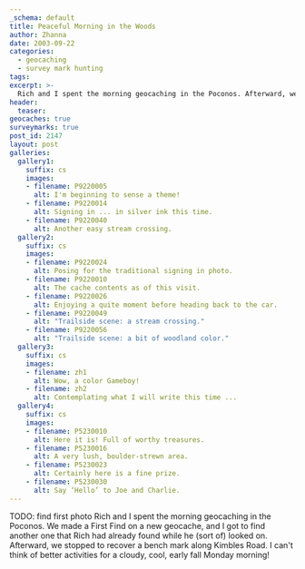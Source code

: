 ```yaml
---
_schema: default
title: Peaceful Morning in the Woods
author: Zhanna
date: 2003-09-22
categories:
  - geocaching
  - survey mark hunting
tags:
excerpt: >- 
  Rich and I spent the morning geocaching in the Poconos. Afterward, we stopped to recover a bench mark along Kimbles Road. 
header:
  teaser:
geocaches: true
surveymarks: true
post_id: 2147
layout: post  
galleries:
  gallery1:
    suffix: cs
    images:
    - filename: P9220005
      alt: I'm beginning to sense a theme!
    - filename: P9220014
      alt: Signing in ... in silver ink this time.
    - filename: P9220040
      alt: Another easy stream crossing.     
  gallery2:
    suffix: cs
    images:
    - filename: P9220024
      alt: Posing for the traditional signing in photo.
    - filename: P9220010
      alt: The cache contents as of this visit.
    - filename: P9220026
      alt: Enjoying a quite moment before heading back to the car.  
    - filename: P9220049
      alt: "Trailside scene: a stream crossing."
    - filename: P9220056
      alt: "Trailside scene: a bit of woodland color."  
  gallery3:
    suffix: cs
    images:
    - filename: zh1
      alt: Wow, a color Gameboy!
    - filename: zh2
      alt: Contemplating what I will write this time ... 
  gallery4:
    suffix: cs
    images:
    - filename: P5230010
      alt: Here it is! Full of worthy treasures.
    - filename: P5230016
      alt: A very lush, boulder-strewn area.   
    - filename: P5230023
      alt: Certainly here is a fine prize.
    - filename: P5230030
      alt: Say ‘Hello’ to Joe and Charlie.                 
---
```

TODO: find first photo 
Rich and I spent the morning geocaching in the Poconos. We made a First Find on a new geocache, and I got to find another one that Rich had already found while he (sort of) looked on. Afterward, we stopped to recover a bench mark along Kimbles Road. I can't think of better activities for a cloudy, cool, early fall Monday morning!

